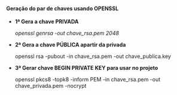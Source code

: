 #### Geração do par de chaves usando OPENSSL
* **1ª Gera a chave PRIVADA** 

    *openssl genrsa -out chave_rsa.pem 2048*
    
* **2ª Gera a chave PÚBLICA apartir da privada**

    openssl rsa -pubout -in chave_rsa.pem -out chave_publica.key
    
* **3ª Gerar chave BEGIN PRIVATE KEY para usar no projeto**

    openssl pkcs8 -topk8 -inform PEM -in chave_rsa.pem -out chave_privada.pem -nocrypt
